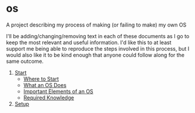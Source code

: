 # os
A project describing my process of making (or failing to make) my own OS

I'll be adding/changing/removing text in each of these documents as I go to keep the most relevant and useful information. I'd like this to at least support me being able to reproduce the steps involved in this process, but I would also like it to be kind enough that anyone could follow along for the same outcome.

1. [Start](start.md)
   - [Where to Start](start.md#where-to-start)
   - [What an OS Does](start.md#what-an-os-does)
   - [Important Elements of an OS](start.md#important-elements-of-an-os)
   - [Required Knowledge](start.md#required-knowledge)
2. [Setup](setup.md)
